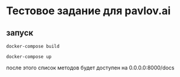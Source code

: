 # Тестовое задание для pavlov.ai

## запуск
`docker-compose build`

`docker-compose up`

после этого список методов будет доступен на 0.0.0.0:8000/docs


